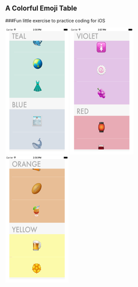 ## A Colorful Emoji Table

###Fun little exercise to practice coding for iOS


<img src="/screenshots/teal2.png" width="200" height="400"/> <b>
<img src="/screenshots/purple2.png" width="200" height="400"/>
<img src="/screenshots/yellow2.png" width="200" height="400"/>


